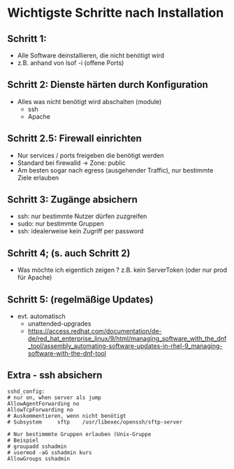 # Wichtigste Schritte nach Installation 

## Schritt 1:

  * Alle Software deinstallieren, die nicht benötigt wird
  * z.B. anhand von lsof -i (offene Ports)

## Schritt 2: Dienste härten durch Konfiguration 

  * Alles was nicht benötigt wird abschalten (module) 
    * ssh
    * Apache
   
## Schritt 2.5: Firewall einrichten 

  * Nur services / ports freigeben die benötigt werden
  * Standard bei firewalld -> Zone: public
  * Am besten sogar nach egress (ausgehender Traffic), nur bestimmte Ziele erlauben 
   
## Schritt 3: Zugänge absichern 

  * ssh: nur bestimmte Nutzer dürfen zuzgreifen
  * sudo: nur bestimmte Gruppen
  * ssh: idealerweise kein Zugriff per password

## Schritt 4; (s. auch Schritt 2)

  * Was möchte ich eigentlich zeigen ? z.B. kein ServerToken (oder nur prod für Apache)

## Schritt 5: (regelmäßige Updates) 

  * evt. automatisch
    * unattended-upgrades
    * https://access.redhat.com/documentation/de-de/red_hat_enterprise_linux/9/html/managing_software_with_the_dnf_tool/assembly_automating-software-updates-in-rhel-9_managing-software-with-the-dnf-tool
   
## Extra - ssh absichern 

```
sshd_config:
# nur on, when server als jump 
AllowAgentForwarding no
AllowTcpForwarding no
# Auskommentieren, wenn nicht benötigt
# Subsystem     sftp    /usr/libexec/openssh/sftp-server

# Nur bestimmmte Gruppen erlauben (Unix-Gruppe
# Beispiel 
# groupadd sshadmin
# usermod -aG sshadmin kurs 
AllowGroups sshadmin 

```
